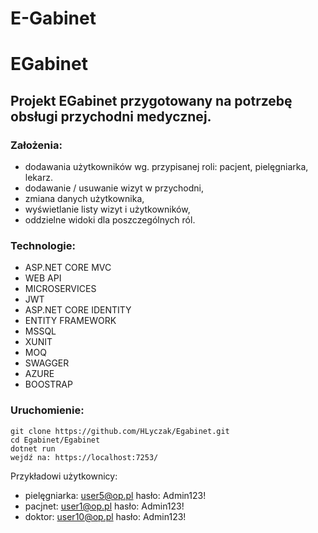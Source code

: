 # E-Gabinet
# EGabinet

## Projekt EGabinet przygotowany na potrzebę obsługi przychodni medycznej. 

### Założenia:
* dodawania użytkowników wg. przypisanej roli:
pacjent, pielęgniarka, lekarz.
* dodawanie / usuwanie wizyt w przychodni,
* zmiana danych użytkownika,
* wyświetlanie listy wizyt i użytkowników,
* oddzielne widoki dla poszczególnych ról.

### Technologie:
* ASP.NET CORE MVC
* WEB API
* MICROSERVICES
* JWT
* ASP.NET CORE IDENTITY
* ENTITY FRAMEWORK
* MSSQL
* XUNIT
* MOQ
* SWAGGER
* AZURE 
* BOOSTRAP


### Uruchomienie:
```
git clone https://github.com/HLyczak/Egabinet.git
cd Egabinet/Egabinet 
dotnet run
wejdź na: https://localhost:7253/
```
Przykładowi użytkownicy:
* pielęgniarka: user5@op.pl hasło: Admin123!
* pacjnet: user1@op.pl hasło: Admin123!
* doktor: user10@op.pl hasło: Admin123!

